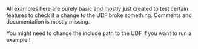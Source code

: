 All examples here are purely basic and mostly just created to test certain features to check if a change to the UDF broke something. Comments and documentation is mostly missing.

You might need to change the include path to the UDF if you want to run a example !
